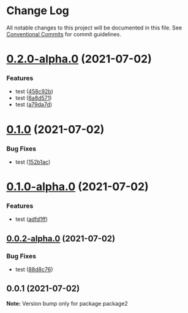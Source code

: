 # Change Log

All notable changes to this project will be documented in this file.
See [Conventional Commits](https://conventionalcommits.org) for commit guidelines.

# [0.2.0-alpha.0](https://github.com/evasilchenko/continous-deployment/compare/package2@0.1.0...package2@0.2.0-alpha.0) (2021-07-02)


### Features

* test ([458c92b](https://github.com/evasilchenko/continous-deployment/commit/458c92b3a448b8bc4c74cfca7b0192ca4e24c315))
* test ([6a8d571](https://github.com/evasilchenko/continous-deployment/commit/6a8d571549605a8fe137ff32901c7f278401317e))
* test ([a79da7d](https://github.com/evasilchenko/continous-deployment/commit/a79da7d23d246220224c1f5eef5d91c3a3e1989a))





# [0.1.0](https://github.com/evasilchenko/continous-deployment/compare/package2@0.1.0-alpha.0...package2@0.1.0) (2021-07-02)


### Bug Fixes

* test ([152b1ac](https://github.com/evasilchenko/continous-deployment/commit/152b1ac1ad1ce225093983e7cafe495a779c60a8))





# [0.1.0-alpha.0](https://github.com/evasilchenko/continous-deployment/compare/package2@0.0.2-alpha.0...package2@0.1.0-alpha.0) (2021-07-02)


### Features

* test ([adfd1ff](https://github.com/evasilchenko/continous-deployment/commit/adfd1ff45185cae4afb64f2b8c36a93c5924ec25))





## [0.0.2-alpha.0](https://github.com/evasilchenko/continous-deployment/compare/package2@0.0.1...package2@0.0.2-alpha.0) (2021-07-02)


### Bug Fixes

* test ([88d8c76](https://github.com/evasilchenko/continous-deployment/commit/88d8c76db3cf2d181fc4ca94227e9d8a6f36ee96))





## 0.0.1 (2021-07-02)

**Note:** Version bump only for package package2
